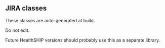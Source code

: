 ## JIRA classes

These classes are auto-generated at build.

Do not edit.

Future HealthSHIP versions should probably use this as a separate library.